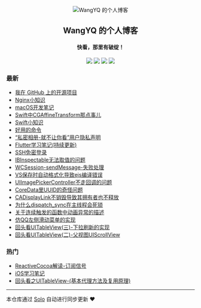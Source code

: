 <p align="center"><img alt="WangYQ 的个人博客" src="http://mooncake.wang/w67v/images/favicon.ico"></p><h2 align="center">
WangYQ 的个人博客
</h2>

<h4 align="center">快看，那里有破绽！</h4>
<p align="center"><a title="WangYQ 的个人博客" target="_blank" href="https://github.com/yuyedaidao/solo-blog"><img src="https://img.shields.io/github/last-commit/yuyedaidao/solo-blog.svg?style=flat-square&color=FF9900"></a>
<a title="GitHub repo size in bytes" target="_blank" href="https://github.com/yuyedaidao/solo-blog"><img src="https://img.shields.io/github/repo-size/yuyedaidao/solo-blog.svg?style=flat-square"></a>
<a title="Solo Version" target="_blank" href="https://github.com/b3log/solo/releases"><img src="https://img.shields.io/badge/solo-3.6.7-f1e05a.svg?style=flat-square&color=blueviolet"></a>
<a title="Hits" target="_blank" href="https://github.com/b3log/hits"><img src="https://hits.b3log.org/yuyedaidao/solo-blog.svg"></a></p>

### 最新

* [我在 GitHub 上的开源项目](http://mooncake.wang/my-github-repos)
* [Nginx小知识](http://mooncake.wang/articles/2019/11/14/1573714513221.html)
* [macOS开发笔记](http://mooncake.wang/articles/2019/11/14/1573699417729.html)
* [Swift中CGAffineTransform那点事儿](http://mooncake.wang/articles/2019/11/14/1573699416787.html)
* [Swift小知识](http://mooncake.wang/articles/2019/11/14/1573699412508.html)
* [好用的命令](http://mooncake.wang/articles/2019/01/10/1573699415292.html)
* [“私密相册-就不让你看”用户隐私声明](http://mooncake.wang/articles/2019/01/08/1573699415033.html)
* [Flutter学习笔记(持续更新)](http://mooncake.wang/articles/2018/11/20/1573699411667.html)
* [SSH免密登录](http://mooncake.wang/articles/2018/11/20/1573699416036.html)
* [IBInspectable无法取值的问题](http://mooncake.wang/articles/2018/11/09/1573699411284.html)
* [WCSession-sendMessage-失败处理](http://mooncake.wang/articles/2018/11/09/1573699415565.html)
* [VS保存时自动格式化导致ejs编译错误](http://mooncake.wang/articles/2018/11/09/1573699413262.html)
* [UIImagePickerController不走回调的问题](http://mooncake.wang/articles/2018/11/09/1573699413753.html)
* [CoreData里UUID的奇怪问题](http://mooncake.wang/articles/2018/11/09/1573699417391.html)
* [CADisplayLink不销毁导致其拥有者也不释放](http://mooncake.wang/articles/2018/11/09/1573699410626.html)
* [为什么dispatch_sync在主线程会死锁](http://mooncake.wang/articles/2018/11/09/1573699411984.html)
* [关于连续触发的函数中动画异常的描述](http://mooncake.wang/articles/2018/11/09/1573699409983.html)
* [仿QQ左侧滑动菜单的实现](http://mooncake.wang/articles/2018/11/09/1573699411029.html)
* [回头看UITableView(三)-下拉刷新的实现](http://mooncake.wang/articles/2018/11/09/1573699412871.html)
* [回头看UITableView(二)-父视图UIScrollView](http://mooncake.wang/articles/2018/11/09/1573699416463.html)

### 热门

* [ReactiveCocoa解读-订阅信号](http://mooncake.wang/articles/2018/11/09/1573699414216.html)
* [iOS学习笔记](http://mooncake.wang/articles/2018/11/09/1573699414710.html)
* [回头看之UITableView-(基本代理方法及复用原理)](http://mooncake.wang/articles/2018/11/09/1573699417062.html)



---

本仓库通过 [Solo](https://github.com/b3log/solo) 自动进行同步更新 ❤️ 